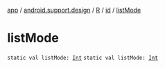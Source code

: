 [app](../../../index.md) / [android.support.design](../../index.md) / [R](../index.md) / [id](index.md) / [listMode](./list-mode.md)

# listMode

`static val listMode: `[`Int`](https://kotlinlang.org/api/latest/jvm/stdlib/kotlin/-int/index.html)
`static val listMode: `[`Int`](https://kotlinlang.org/api/latest/jvm/stdlib/kotlin/-int/index.html)